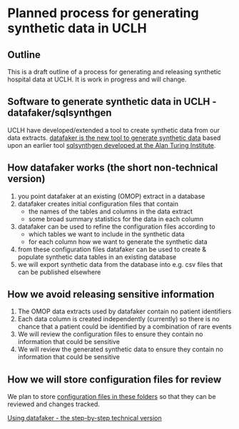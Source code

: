 # Planned process for generating synthetic data in UCLH

## Outline
This is a draft outline of a process for generating and releasing synthetic hospital data at UCLH. It is work in progress and will change. 

## Software to generate synthetic data in UCLH - datafaker/sqlsynthgen
UCLH have developed/extended a tool to create synthetic data from our data extracts. [datafaker is the new tool to generate synthetic data](https://github.com/SAFEHR-data/datafaker) based upon an earlier tool [sqlsynthgen developed at the Alan Turing Institute](https://github.com/alan-turing-institute/sqlsynthgen). 

## How datafaker works (the short non-technical version)
1. you point datafaker at an existing (OMOP) extract in a database
1. datafaker creates initial configuration files that contain 
    + the names of the tables and columns in the data extract
    + some broad summary statistics for the data in each column
1. datafaker can be used to refine the configuration files according to
    + which tables we want to include in the synthetic data
    + for each column how we want to generate the synthetic data
1. from these configuration files datafaker can be used to create & populate synthetic data tables in an existing database
1.  we will export synthetic data from the database into e.g. csv files that can be published elsewhere 

## How we avoid releasing sensitive information
1. The OMOP data extracts used by datafaker contain no patient identifiers
1. Each data column is created independently (currently) so there is no chance that a patient could be identified by a combination of rare events
1. We will review the configuration files to ensure they contain no information that could be sensitive
1. We will review the generated synthetic data to ensure they contain no information that could be sensitive

## How we will store configuration files for review
We plan to store [configuration files in these folders](resources/configuration-files/) so that they can be reviewed and changes tracked.

[Using datafaker - the step-by-step technical version](11-technical-step-by-step.md)
